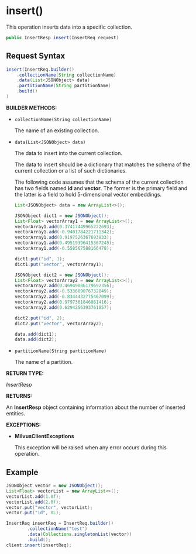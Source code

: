 # insert()

This operation inserts data into a specific collection.

```java
public InsertResp insert(InsertReq request)
```

## Request Syntax

```java
insert(InsertReq.builder()
    .collectionName(String collectionName)
    .data(List<JSONObject> data)
    .partitionName(String partitionName)
    .build()
)
```

**BUILDER METHODS:**

- `collectionName(String collectionName)`

    The name of an existing collection.

- `data(List<JSONObject> data)`

    The data to insert into the current collection.

    The data to insert should be a dictionary that matches the schema of the current collection or a list of such dictionaries. 

    The following code assumes that the schema of the current collection has two fields named **id** and **vector**. The former is the primary field and the latter is a field to hold 5-dimensional vector embeddings.

    ```java
    List<JSONObject> data = new ArrayList<>();
    
    JSONObject dict1 = new JSONObject();
    List<Float> vectorArray1 = new ArrayList<>();
    vectorArray1.add(0.37417449965222693);
    vectorArray1.add(-0.9401784221711342);
    vectorArray1.add(0.9197526367693833);
    vectorArray1.add(0.49519396415367245);
    vectorArray1.add(-0.558567588166478);
    
    dict1.put("id", 1);
    dict1.put("vector", vectorArray1);
    
    JSONObject dict2 = new JSONObject();
    List<Float> vectorArray2 = new ArrayList<>();
    vectorArray2.add(0.46949086179692356);
    vectorArray2.add(-0.533609076732849);
    vectorArray2.add(-0.8344432775467099);
    vectorArray2.add(0.9797361846081416);
    vectorArray2.add(0.6294256393761057);
    
    dict2.put("id", 2);
    dict2.put("vector", vectorArray2);
    
    data.add(dict1);
    data.add(dict2);
    ```

- `partitionName(String partitionName)`

    The name of a partition.

**RETURN TYPE:**

*InsertResp*

**RETURNS:**

An **InsertResp** object containing information about the number of inserted entities.

**EXCEPTIONS:**

- **MilvusClientExceptions**

    This exception will be raised when any error occurs during this operation.

## Example

```java
JSONObject vector = new JSONObject();
List<Float> vectorList = new ArrayList<>();
vectorList.add(1.0f);
vectorList.add(2.0f);
vector.put("vector", vectorList);
vector.put("id", 0L);

InsertReq insertReq = InsertReq.builder()
        .collectionName("test")
        .data(Collections.singletonList(vector))
        .build();
client.insert(insertReq);
```

